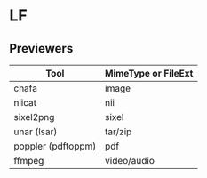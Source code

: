 # LF

## Previewers

| Tool               | MimeType or FileExt |
| ------------------ | ------------------- |
| chafa              | image               |
| niicat             | nii                 |
| sixel2png          | sixel               |
| unar (lsar)        | tar/zip             |
| poppler (pdftoppm) | pdf                 |
| ffmpeg             | video/audio         |

